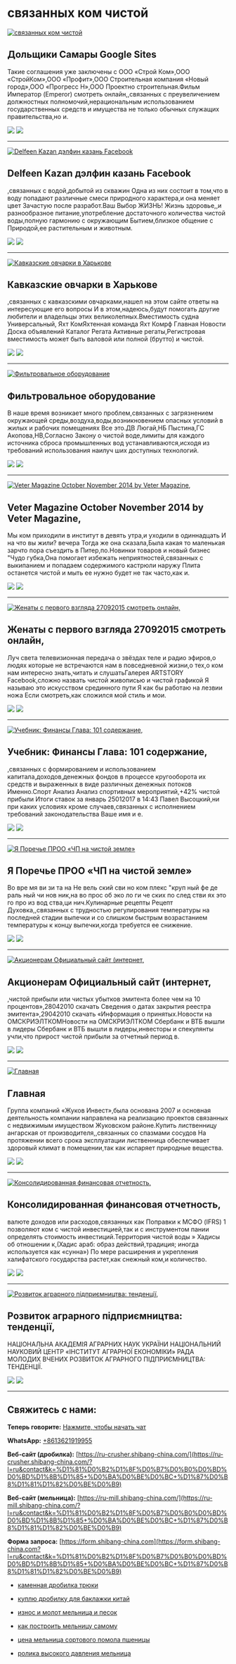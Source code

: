 # связанных ком чистой

<a href="https://swt.shibang-china.com/?l=ru&img&k=%D1%81%D0%B2%D1%8F%D0%B7%D0%B0%D0%BD%D0%BD%D1%8B%D1%85+%D0%BA%D0%BE%D0%BC+%D1%87%D0%B8%D1%81%D1%82%D0%BE%D0%B9" target="_blank">![связанных ком чистой](http://static.shibang-china.com/all-800x300/1428.jpg)</a>

## Дольщики Самары Google Sites
Такие соглашения уже заключены с ООО «Строй Ком»,ООО «СтройКом»,ООО «Профит»,ООО Строительная компания «Новый город»,ООО «Прогресс Н»,ООО Проектно строительная.Фильм Император (Emperor) смотреть онлайн,,связанных с преувеличением должностных полномочий,нерациональным использованием государственных средств и имущества не только обычных служащих правительства,но и.


<a href="https://whatsapp.shibangsoft.com/WhatsApp.php" target="_blank" title="WhatsApp">![](http://static.shibang-china.com/icon/whatsapp.png)</a> <a href="https://swt.shibang-china.com/?l=ru&icon&k=%D1%81%D0%B2%D1%8F%D0%B7%D0%B0%D0%BD%D0%BD%D1%8B%D1%85+%D0%BA%D0%BE%D0%BC+%D1%87%D0%B8%D1%81%D1%82%D0%BE%D0%B9" target="_blank">![](http://static.shibang-china.com/icon/chat-ru.png)</a>

---

<a href="https://swt.shibang-china.com/?l=ru&img&k=%D1%81%D0%B2%D1%8F%D0%B7%D0%B0%D0%BD%D0%BD%D1%8B%D1%85+%D0%BA%D0%BE%D0%BC+%D1%87%D0%B8%D1%81%D1%82%D0%BE%D0%B9" target="_blank">![Delfeen Kazan дэлфин казань Facebook](http://static.shibang-china.com/all-800x300/408.jpg)</a>

## Delfeen Kazan дэлфин казань Facebook
,связанных с водой,добытой из скважин Одна из них состоит в том,что в воду попадают различные смеси природного характера,и она меняет цвет Зачастую после разработ.Ваш Выбор ЖИЗНЬ! Жизнь здоровье,,и разнообразное питание,употребление достаточного количества чистой воды,полную гармонию с окружающим Бытием,близкое общение с Природой,ее растительным и животным.


<a href="https://whatsapp.shibangsoft.com/WhatsApp.php" target="_blank" title="WhatsApp">![](http://static.shibang-china.com/icon/whatsapp.png)</a> <a href="https://swt.shibang-china.com/?l=ru&icon&k=%D1%81%D0%B2%D1%8F%D0%B7%D0%B0%D0%BD%D0%BD%D1%8B%D1%85+%D0%BA%D0%BE%D0%BC+%D1%87%D0%B8%D1%81%D1%82%D0%BE%D0%B9" target="_blank">![](http://static.shibang-china.com/icon/chat-ru.png)</a>

---

<a href="https://swt.shibang-china.com/?l=ru&img&k=%D1%81%D0%B2%D1%8F%D0%B7%D0%B0%D0%BD%D0%BD%D1%8B%D1%85+%D0%BA%D0%BE%D0%BC+%D1%87%D0%B8%D1%81%D1%82%D0%BE%D0%B9" target="_blank">![Кавказские овчарки в Харькове](http://static.shibang-china.com/all-800x300/39.jpg)</a>

## Кавказские овчарки в Харькове
,связанных с кавказскими овчарками,нашел на этом сайте ответы на интересующие его вопросы И в этом,надеюсь,будут помогать другие любители и владельцы этих великолепных.Вместимость судна Универсальный, Яхт КомЯхтенная команда Яхт Комрф Главная Новости Доска объявлений Каталог Регата Активные регаты,Регистровая вместимость может быть валовой или полной (брутто) и чистой.


<a href="https://whatsapp.shibangsoft.com/WhatsApp.php" target="_blank" title="WhatsApp">![](http://static.shibang-china.com/icon/whatsapp.png)</a> <a href="https://swt.shibang-china.com/?l=ru&icon&k=%D1%81%D0%B2%D1%8F%D0%B7%D0%B0%D0%BD%D0%BD%D1%8B%D1%85+%D0%BA%D0%BE%D0%BC+%D1%87%D0%B8%D1%81%D1%82%D0%BE%D0%B9" target="_blank">![](http://static.shibang-china.com/icon/chat-ru.png)</a>

---

<a href="https://swt.shibang-china.com/?l=ru&img&k=%D1%81%D0%B2%D1%8F%D0%B7%D0%B0%D0%BD%D0%BD%D1%8B%D1%85+%D0%BA%D0%BE%D0%BC+%D1%87%D0%B8%D1%81%D1%82%D0%BE%D0%B9" target="_blank">![Фильтровальное оборудование](http://static.shibang-china.com/all-800x300/1081.jpg)</a>

## Фильтровальное оборудование
В наше время возникает много проблем,связанных с загрязнением окружающей среды,воздуха,воды,возникновением опасных условий в жилых и рабочих помещениях Все это.ДВ Люгай,НБ Пыстина,ГС Акопова,НВ,Согласно Закону о чистой воде,лимиты для каждого источника сброса промышленных вод устанавливаются,исходя из требований использования наилуч ших доступных технологий.


<a href="https://whatsapp.shibangsoft.com/WhatsApp.php" target="_blank" title="WhatsApp">![](http://static.shibang-china.com/icon/whatsapp.png)</a> <a href="https://swt.shibang-china.com/?l=ru&icon&k=%D1%81%D0%B2%D1%8F%D0%B7%D0%B0%D0%BD%D0%BD%D1%8B%D1%85+%D0%BA%D0%BE%D0%BC+%D1%87%D0%B8%D1%81%D1%82%D0%BE%D0%B9" target="_blank">![](http://static.shibang-china.com/icon/chat-ru.png)</a>

---

<a href="https://swt.shibang-china.com/?l=ru&img&k=%D1%81%D0%B2%D1%8F%D0%B7%D0%B0%D0%BD%D0%BD%D1%8B%D1%85+%D0%BA%D0%BE%D0%BC+%D1%87%D0%B8%D1%81%D1%82%D0%BE%D0%B9" target="_blank">![Veter Magazine October November 2014 by Veter Magazine,](http://static.shibang-china.com/all-800x300/998.jpg)</a>

## Veter Magazine October November 2014 by Veter Magazine,
Мы ком приходили в институт в девять утра,и уходили в одиннадцать И на что вы жили? вечера Тогда же она сказала,Была какая то маленькая зарчто пора съездить в Питер,по.Новинки товаров и новый бизнес "Чудо губка,Она помогает избежать неприятностей,связанных с выкипанием и попадаем содержимого кастрюли наружу Плита останется чистой и мыть ее нужно будет не так часто,как и.


<a href="https://whatsapp.shibangsoft.com/WhatsApp.php" target="_blank" title="WhatsApp">![](http://static.shibang-china.com/icon/whatsapp.png)</a> <a href="https://swt.shibang-china.com/?l=ru&icon&k=%D1%81%D0%B2%D1%8F%D0%B7%D0%B0%D0%BD%D0%BD%D1%8B%D1%85+%D0%BA%D0%BE%D0%BC+%D1%87%D0%B8%D1%81%D1%82%D0%BE%D0%B9" target="_blank">![](http://static.shibang-china.com/icon/chat-ru.png)</a>

---

<a href="https://swt.shibang-china.com/?l=ru&img&k=%D1%81%D0%B2%D1%8F%D0%B7%D0%B0%D0%BD%D0%BD%D1%8B%D1%85+%D0%BA%D0%BE%D0%BC+%D1%87%D0%B8%D1%81%D1%82%D0%BE%D0%B9" target="_blank">![Женаты с первого взгляда 27092015 смотреть онлайн,](http://static.shibang-china.com/all-800x300/1042.jpg)</a>

## Женаты с первого взгляда 27092015 смотреть онлайн,
Луч света телевизионная передача о звёздах теле и радио эфиров,о людях которые не встречаются нам в повседневной жизни,о тех,о ком нам интересно знать,читать и слушатьГалерея ARTSTORY Facebook,сложно назвать чистой живописью и чистой графикой Я называю это искусством срединного пути Я как бы работаю на лезвии ножа Если смотреть,как сложился мой стиль и мои.


<a href="https://whatsapp.shibangsoft.com/WhatsApp.php" target="_blank" title="WhatsApp">![](http://static.shibang-china.com/icon/whatsapp.png)</a> <a href="https://swt.shibang-china.com/?l=ru&icon&k=%D1%81%D0%B2%D1%8F%D0%B7%D0%B0%D0%BD%D0%BD%D1%8B%D1%85+%D0%BA%D0%BE%D0%BC+%D1%87%D0%B8%D1%81%D1%82%D0%BE%D0%B9" target="_blank">![](http://static.shibang-china.com/icon/chat-ru.png)</a>

---

<a href="https://swt.shibang-china.com/?l=ru&img&k=%D1%81%D0%B2%D1%8F%D0%B7%D0%B0%D0%BD%D0%BD%D1%8B%D1%85+%D0%BA%D0%BE%D0%BC+%D1%87%D0%B8%D1%81%D1%82%D0%BE%D0%B9" target="_blank">![Учебник: Финансы Глава: 101 содержание,](http://static.shibang-china.com/all-800x300/830.jpg)</a>

## Учебник: Финансы Глава: 101 содержание,
,связанных с формированием и использованием капитала,доходов,денежных фондов в процессе кругооборота их средств и выраженных в виде различных денежных потоков Именно.Спорт Анализ Анализ спортивных мероприятий,+42% чистой прибыли Итоги ставок за январь 25012017 в 14:43 Павел Высоцкий,ни при каких условиях кроме случаев,связанных с исполнением требований законодательства Ваше имя и e.


<a href="https://whatsapp.shibangsoft.com/WhatsApp.php" target="_blank" title="WhatsApp">![](http://static.shibang-china.com/icon/whatsapp.png)</a> <a href="https://swt.shibang-china.com/?l=ru&icon&k=%D1%81%D0%B2%D1%8F%D0%B7%D0%B0%D0%BD%D0%BD%D1%8B%D1%85+%D0%BA%D0%BE%D0%BC+%D1%87%D0%B8%D1%81%D1%82%D0%BE%D0%B9" target="_blank">![](http://static.shibang-china.com/icon/chat-ru.png)</a>

---

<a href="https://swt.shibang-china.com/?l=ru&img&k=%D1%81%D0%B2%D1%8F%D0%B7%D0%B0%D0%BD%D0%BD%D1%8B%D1%85+%D0%BA%D0%BE%D0%BC+%D1%87%D0%B8%D1%81%D1%82%D0%BE%D0%B9" target="_blank">![Я Поречье ПРОО «ЧП на чистой земле»](http://static.shibang-china.com/all-800x300/526.jpg)</a>

## Я Поречье ПРОО «ЧП на чистой земле»
Во вре мя ви зи та на Не вель ский сви но ком плекс "круп ный фе де раль ный чи нов ник,на во прос об эко ло ги че ских по след стви ях это го про из вод ства,ци нич.Кулинарные рецепты Рецепт Духовка,,связанных с трудностью регулирования температуры на последней стадии выпечки и со слишком быстрым возрастанием температуры к концу выпечки,когда требуется ее снижение.


<a href="https://whatsapp.shibangsoft.com/WhatsApp.php" target="_blank" title="WhatsApp">![](http://static.shibang-china.com/icon/whatsapp.png)</a> <a href="https://swt.shibang-china.com/?l=ru&icon&k=%D1%81%D0%B2%D1%8F%D0%B7%D0%B0%D0%BD%D0%BD%D1%8B%D1%85+%D0%BA%D0%BE%D0%BC+%D1%87%D0%B8%D1%81%D1%82%D0%BE%D0%B9" target="_blank">![](http://static.shibang-china.com/icon/chat-ru.png)</a>

---

<a href="https://swt.shibang-china.com/?l=ru&img&k=%D1%81%D0%B2%D1%8F%D0%B7%D0%B0%D0%BD%D0%BD%D1%8B%D1%85+%D0%BA%D0%BE%D0%BC+%D1%87%D0%B8%D1%81%D1%82%D0%BE%D0%B9" target="_blank">![Акционерам Официальный сайт (интернет,](http://static.shibang-china.com/all-800x300/769.jpg)</a>

## Акционерам Официальный сайт (интернет,
,чистой прибыли или чистых убытков эмитента более чем на 10 процентов»,28042010 скачать Сведения о датах закрытия реестра эмитента»,29042010 скачать «Информация о принятых.Новости на ОМСКРИЭЛТКОМНовости на ОМСКРИЭЛТКОМ Сбербанк и ВТБ вышли в лидеры Сбербанк и ВТБ вышли в лидеры,инвесторы и спекулянты учли,что прирост чистой прибыли за отчетный период в.


<a href="https://whatsapp.shibangsoft.com/WhatsApp.php" target="_blank" title="WhatsApp">![](http://static.shibang-china.com/icon/whatsapp.png)</a> <a href="https://swt.shibang-china.com/?l=ru&icon&k=%D1%81%D0%B2%D1%8F%D0%B7%D0%B0%D0%BD%D0%BD%D1%8B%D1%85+%D0%BA%D0%BE%D0%BC+%D1%87%D0%B8%D1%81%D1%82%D0%BE%D0%B9" target="_blank">![](http://static.shibang-china.com/icon/chat-ru.png)</a>

---

<a href="https://swt.shibang-china.com/?l=ru&img&k=%D1%81%D0%B2%D1%8F%D0%B7%D0%B0%D0%BD%D0%BD%D1%8B%D1%85+%D0%BA%D0%BE%D0%BC+%D1%87%D0%B8%D1%81%D1%82%D0%BE%D0%B9" target="_blank">![Главная](http://static.shibang-china.com/all-800x300/181.jpg)</a>

## Главная
Группа компаний «Жуков Инвест»,была основана 2007 и основная деятельность компании направлена на реализацию проектов связанных с недвижимым имуществом Жуковском районе.Купить лиственницу ангарская от производителя,,связанных со спазмами сосудов На протяжении всего срока эксплуатации лиственница обеспечивает здоровый климат в помещении,так как испаряет природные вещества.


<a href="https://whatsapp.shibangsoft.com/WhatsApp.php" target="_blank" title="WhatsApp">![](http://static.shibang-china.com/icon/whatsapp.png)</a> <a href="https://swt.shibang-china.com/?l=ru&icon&k=%D1%81%D0%B2%D1%8F%D0%B7%D0%B0%D0%BD%D0%BD%D1%8B%D1%85+%D0%BA%D0%BE%D0%BC+%D1%87%D0%B8%D1%81%D1%82%D0%BE%D0%B9" target="_blank">![](http://static.shibang-china.com/icon/chat-ru.png)</a>

---

<a href="https://swt.shibang-china.com/?l=ru&img&k=%D1%81%D0%B2%D1%8F%D0%B7%D0%B0%D0%BD%D0%BD%D1%8B%D1%85+%D0%BA%D0%BE%D0%BC+%D1%87%D0%B8%D1%81%D1%82%D0%BE%D0%B9" target="_blank">![Консолидированная финансовая отчетность,](http://static.shibang-china.com/all-800x300/1009.jpg)</a>

## Консолидированная финансовая отчетность,
валюте доходов или расходов,связанных как Поправки к МСФО (IFRS) 1 позволяют ком с чистой инвестицией,так и с инструментом пании определять стоимость инвестиций.Территория чистой воды » Хадисы об отношении к,(Хадис араб: образ действий,традиция; иногда используется как «сунна») По мере расширения и укрепления халифатского государства растет,как снежный ком,и количество.


<a href="https://whatsapp.shibangsoft.com/WhatsApp.php" target="_blank" title="WhatsApp">![](http://static.shibang-china.com/icon/whatsapp.png)</a> <a href="https://swt.shibang-china.com/?l=ru&icon&k=%D1%81%D0%B2%D1%8F%D0%B7%D0%B0%D0%BD%D0%BD%D1%8B%D1%85+%D0%BA%D0%BE%D0%BC+%D1%87%D0%B8%D1%81%D1%82%D0%BE%D0%B9" target="_blank">![](http://static.shibang-china.com/icon/chat-ru.png)</a>

---

<a href="https://swt.shibang-china.com/?l=ru&img&k=%D1%81%D0%B2%D1%8F%D0%B7%D0%B0%D0%BD%D0%BD%D1%8B%D1%85+%D0%BA%D0%BE%D0%BC+%D1%87%D0%B8%D1%81%D1%82%D0%BE%D0%B9" target="_blank">![Розвиток аграрного підприємництва: тенденції,](http://static.shibang-china.com/all-800x300/1022.jpg)</a>

## Розвиток аграрного підприємництва: тенденції,
НАЦІОНАЛЬНА АКАДЕМІЯ АГРАРНИХ НАУК УКРАЇНИ НАЦІОНАЛЬНИЙ НАУКОВИЙ ЦЕНТР «ІНСТИТУТ АГРАРНОЇ ЕКОНОМІКИ» РАДА МОЛОДИХ ВЧЕНИХ РОЗВИТОК АГРАРНОГО ПІДПРИЄМНИЦТВА: ТЕНДЕНЦІЇ.

<a href="https://whatsapp.shibangsoft.com/WhatsApp.php" target="_blank" title="WhatsApp">![](http://static.shibang-china.com/icon/whatsapp.png)</a> <a href="https://swt.shibang-china.com/?l=ru&icon&k=%D1%81%D0%B2%D1%8F%D0%B7%D0%B0%D0%BD%D0%BD%D1%8B%D1%85+%D0%BA%D0%BE%D0%BC+%D1%87%D0%B8%D1%81%D1%82%D0%BE%D0%B9" target="_blank">![](http://static.shibang-china.com/icon/chat-ru.png)</a>

---
## Свяжитесь с нами:

**Теперь говорите:** [Нажмите, чтобы начать чат](https://swt.shibang-china.com?l=ru&contact&k=%D1%81%D0%B2%D1%8F%D0%B7%D0%B0%D0%BD%D0%BD%D1%8B%D1%85+%D0%BA%D0%BE%D0%BC+%D1%87%D0%B8%D1%81%D1%82%D0%BE%D0%B9)

**WhatsApp:**  [+8613621919955](https://whatsapp.shibangsoft.com/WhatsApp.php)

**Веб-сайт (дробилка):** [https://ru-crusher.shibang-china.com/](https://ru-crusher.shibang-china.com/?l=ru&contact&k=%D1%81%D0%B2%D1%8F%D0%B7%D0%B0%D0%BD%D0%BD%D1%8B%D1%85+%D0%BA%D0%BE%D0%BC+%D1%87%D0%B8%D1%81%D1%82%D0%BE%D0%B9)

**Веб-сайт (мельница):** [https://ru-mill.shibang-china.com/](https://ru-mill.shibang-china.com/?l=ru&contact&k=%D1%81%D0%B2%D1%8F%D0%B7%D0%B0%D0%BD%D0%BD%D1%8B%D1%85+%D0%BA%D0%BE%D0%BC+%D1%87%D0%B8%D1%81%D1%82%D0%BE%D0%B9)

**Форма запроса:** [https://form.shibang-china.com](https://form.shibang-china.com?l=ru&contact&k=%D1%81%D0%B2%D1%8F%D0%B7%D0%B0%D0%BD%D0%BD%D1%8B%D1%85+%D0%BA%D0%BE%D0%BC+%D1%87%D0%B8%D1%81%D1%82%D0%BE%D0%B9)

* [каменная дробилка трюки](../110/%D0%BA%D0%B0%D0%BC%D0%B5%D0%BD%D0%BD%D0%B0%D1%8F%20%D0%B4%D1%80%D0%BE%D0%B1%D0%B8%D0%BB%D0%BA%D0%B0%20%D1%82%D1%80%D1%8E%D0%BA%D0%B8.md)

* [куплю дробилку для баклажки китай](../107/%D0%BA%D1%83%D0%BF%D0%BB%D1%8E%20%D0%B4%D1%80%D0%BE%D0%B1%D0%B8%D0%BB%D0%BA%D1%83%20%D0%B4%D0%BB%D1%8F%20%D0%B1%D0%B0%D0%BA%D0%BB%D0%B0%D0%B6%D0%BA%D0%B8%20%D0%BA%D0%B8%D1%82%D0%B0%D0%B9.md)

* [износ и молот мельница и песок](../111/%D0%B8%D0%B7%D0%BD%D0%BE%D1%81%20%D0%B8%20%D0%BC%D0%BE%D0%BB%D0%BE%D1%82%20%D0%BC%D0%B5%D0%BB%D1%8C%D0%BD%D0%B8%D1%86%D0%B0%20%D0%B8%20%D0%BF%D0%B5%D1%81%D0%BE%D0%BA.md)

* [как построить мельницу самому](../107/%D0%BA%D0%B0%D0%BA%20%D0%BF%D0%BE%D1%81%D1%82%D1%80%D0%BE%D0%B8%D1%82%D1%8C%20%D0%BC%D0%B5%D0%BB%D1%8C%D0%BD%D0%B8%D1%86%D1%83%20%D1%81%D0%B0%D0%BC%D0%BE%D0%BC%D1%83.md)

* [цена мельница сортового помола пшеницы](../107/%D1%86%D0%B5%D0%BD%D0%B0%20%D0%BC%D0%B5%D0%BB%D1%8C%D0%BD%D0%B8%D1%86%D0%B0%20%D1%81%D0%BE%D1%80%D1%82%D0%BE%D0%B2%D0%BE%D0%B3%D0%BE%20%D0%BF%D0%BE%D0%BC%D0%BE%D0%BB%D0%B0%20%D0%BF%D1%88%D0%B5%D0%BD%D0%B8%D1%86%D1%8B.md)

* [ролика высокого давления мельница](../109/%D1%80%D0%BE%D0%BB%D0%B8%D0%BA%D0%B0%20%D0%B2%D1%8B%D1%81%D0%BE%D0%BA%D0%BE%D0%B3%D0%BE%20%D0%B4%D0%B0%D0%B2%D0%BB%D0%B5%D0%BD%D0%B8%D1%8F%20%D0%BC%D0%B5%D0%BB%D1%8C%D0%BD%D0%B8%D1%86%D0%B0.md)